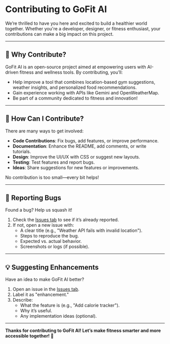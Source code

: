 # Contributing to GoFit AI
 
We’re thrilled to have you here and excited to build a healthier world together. Whether you're a developer, designer, or fitness enthusiast, your contributions can make a big impact on this project.

---

## 🌟 Why Contribute?  
GoFit AI is an open-source project aimed at empowering users with AI-driven fitness and wellness tools. By contributing, you’ll:  
- Help improve a tool that combines location-based gym suggestions, weather insights, and personalized food recommendations.  
- Gain experience working with APIs like Gemini and OpenWeatherMap.  
- Be part of a community dedicated to fitness and innovation!

---

## 🤝 How Can I Contribute?  
There are many ways to get involved:  
- **Code Contributions**: Fix bugs, add features, or improve performance.  
- **Documentation**: Enhance the README, add comments, or write tutorials.  
- **Design**: Improve the UI/UX with CSS or suggest new layouts.  
- **Testing**: Test features and report bugs.  
- **Ideas**: Share suggestions for new features or improvements.

No contribution is too small—every bit helps!

---



## 🐛 Reporting Bugs  
Found a bug? Help us squash it!  
1. Check the [Issues tab](https://github.com/progprnv/gofit-ai/issues) to see if it’s already reported.  
2. If not, open a new issue with:  
   - A clear title (e.g., "Weather API fails with invalid location").  
   - Steps to reproduce the bug.  
   - Expected vs. actual behavior.  
   - Screenshots or logs (if possible).

---

## 💡 Suggesting Enhancements  
Have an idea to make GoFit AI better?  
1. Open an issue in the [Issues tab](https://github.com/progprnv/gofit-ai/issues).  
2. Label it as "enhancement."  
3. Describe:  
   - What the feature is (e.g., "Add calorie tracker").  
   - Why it’s useful.  
   - Any implementation ideas (optional).

---

**Thanks for contributing to GoFit AI! Let’s make fitness smarter and more accessible together! 🌟**
